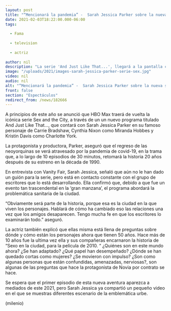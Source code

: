 ```yaml
---
layout: post
title: "“Mencionará la pandemia” -  Sarah Jessica Parker sobre la nueva serie de 'Sex and the City'"
date: 2021-02-03T18:22:00.000-06:00
tags:
  
  - Fama
  
  - television
  
  - actriz
  
author: nil
description: "La serie 'And Just Like That...', llegará a la pantalla chica a mediados de este año a través de HBO Max. "
image: "/uploads/2021/images-sarah-jessica-parker-serie-sex.jpg"
video: nil
audio: nil
alt: "“Mencionará la pandemia” -  Sarah Jessica Parker sobre la nueva serie de 'Sex and the City'"
front: false
section: "Espectáculos"
redirect_from: /news/182666
---
```


A principios de este año se anunció que HBO Max traerá de vuelta la icónica serie Sex and the City, a través de un un nuevo programa titulado  And Just Like That..., que contará con Sarah Jessica Parker en su famoso personaje de Carrie Bradshaw, Cynthia Nixon como Miranda Hobbes y Kristin Davis como Charlotte York. 

La protagonista y productora, Parker, aseguró que el regreso de las neoyorquinas se verá atravesado por la pandemia de covid-19, en la trama que, a lo largo de 10 episodios de 30 minutos, retomará la historia 20 años después de su estreno en la década de 1990. 

En entrevista con Vanity Fair, Sarah Jessica, señaló que aún no le han dado un guión para la serie, pero está en contacto constante con el grupo de escritores que lo está desarrollando. Ella confirmó que, debido a que fue un evento tan trascendental en la ‘gran manzana’, el programa abordará la problemática sanitaria de la ciudad. 

“Obviamente será parte de la historia, porque esa es la ciudad en la que viven los personajes. Hablará de cómo ha cambiado eso las relaciones una vez que los amigos desaparecen. Tengo mucha fe en que los escritores lo examinarán todo.” aseguró. 

La actriz también explicó que ellas misma está llena de preguntas sobre dónde y cómo están los personajes ahora que tienen 50 años. Hace más de 10 años fue la ultima vez ella y sus compañeras encarnaron la historia de “Sexo en la ciudad, para la película de 2010. “ ¿Quiénes son en este mundo ahora? ¿Se han adaptado? ¿Qué papel han desempeñado? ¿Dónde se han quedado cortas como mujeres? ¿Se movieron con impulso? ¿Son como algunas personas que están confundidas, amenazadas, nerviosas?, son algunas de las preguntas que hace la protagonista de Novia por contrato se hace. 

Se espera que el primer episodio de esta nueva aventura aparezca a mediados de este 2021, pero Sarah Jessica ya compartió un pequeño video en el que se muestras diferentes escenario de la emblemática urbe. 

(milenio)